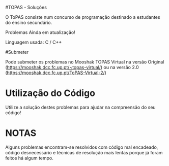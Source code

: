 #TOPAS - Soluções

O ToPAS consiste num concurso de programação destinado a estudantes do ensino secundário.

Problemas Ainda em atualização!

Linguagem usada: C / C++

#Submeter

Pode submeter os problemas no Mooshak TOPAS Virtual na versão Original (https://mooshak.dcc.fc.up.pt/~topas-virtual/) ou na versão 2.0 (https://mooshak.dcc.fc.up.pt/ToPAS-Virtual-2/)


# Utilização do Código

Utilize a solução destes problemas para ajudar na compreensão do seu código!

# NOTAS

Alguns problemas encontram-se resolvidos com código mal encadeado, código desnecessário e técnicas de resolução mais lentas porque já foram feitos há algum tempo.
